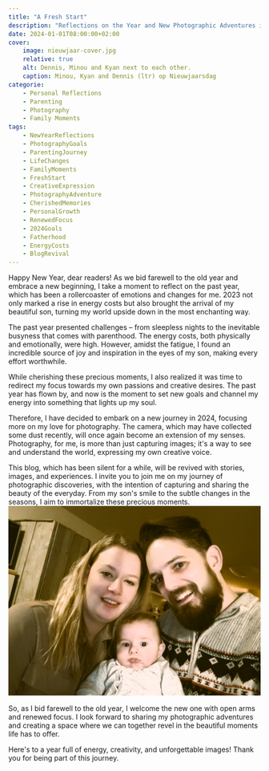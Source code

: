 ```yaml
---
title: "A Fresh Start"
description: "Reflections on the Year and New Photographic Adventures in 2024"
date: 2024-01-01T08:00:00+02:00
cover:
    image: nieuwjaar-cover.jpg
    relative: true
    alt: Dennis, Minou and Kyan next to each other.
    caption: Minou, Kyan and Dennis (ltr) op Nieuwjaarsdag
categorie:
    - Personal Reflections
    - Parenting
    - Photography
    - Family Moments
tags:
    - NewYearReflections
    - PhotographyGoals
    - ParentingJourney
    - LifeChanges
    - FamilyMoments
    - FreshStart
    - CreativeExpression
    - PhotographyAdventure
    - CherishedMemories
    - PersonalGrowth
    - RenewedFocus
    - 2024Goals
    - Fatherhood
    - EnergyCosts
    - BlogRevival
---
```

Happy New Year, dear readers! As we bid farewell to the old year and embrace a new beginning, I take a moment to reflect on the past year, which has been a rollercoaster of emotions and changes for me. 2023 not only marked a rise in energy costs but also brought the arrival of my beautiful son, turning my world upside down in the most enchanting way.

The past year presented challenges – from sleepless nights to the inevitable busyness that comes with parenthood. The energy costs, both physically and emotionally, were high. However, amidst the fatigue, I found an incredible source of joy and inspiration in the eyes of my son, making every effort worthwhile.

While cherishing these precious moments, I also realized it was time to redirect my focus towards my own passions and creative desires. The past year has flown by, and now is the moment to set new goals and channel my energy into something that lights up my soul.

Therefore, I have decided to embark on a new journey in 2024, focusing more on my love for photography. The camera, which may have collected some dust recently, will once again become an extension of my senses. Photography, for me, is more than just capturing images; it's a way to see and understand the world, expressing my own creative voice.

This blog, which has been silent for a while, will be revived with stories, images, and experiences. I invite you to join me on my journey of photographic discoveries, with the intention of capturing and sharing the beauty of the everyday. From my son's smile to the subtle changes in the seasons, I aim to immortalize these precious moments.
![Dennis and Minou with champain](nieuwjaar-001.jpg "Minou and Dennis (ltr)")

So, as I bid farewell to the old year, I welcome the new one with open arms and renewed focus. I look forward to sharing my photographic adventures and creating a space where we can together revel in the beautiful moments life has to offer.

Here's to a year full of energy, creativity, and unforgettable images! Thank you for being part of this journey.
